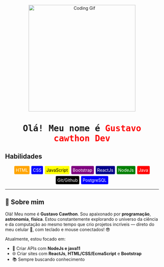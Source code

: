<p align="center">
  <img src="https://media.giphy.com/media/qgQUggAC3Pfv687qPC/giphy.gif" width="350" alt="Coding Gif">
</p>
<h1 style="text-align: center; font-family: monospace;">
  Olá! Meu nome é <span style="color:rgb(255, 7, 7);">Gustavo cawthon <span style="color:rgb(255, 7, 7);">Dev</span>
</h1>


##  Habilidades

<div style="display: flex; justify-content: center; align-itens:center; flex-wrap: wrap; gap: 2px">
  <div style="background: orange; padding: 5px; border-radius: 5px; border: 2px solid white; color: white">HTML</div>

  <div style="background: blue; padding: 5px; border-radius: 5px; border: 2px solid white; color: white">CSS</div>

  <div style="background: yellow; padding: 5px; border-radius: 5px; border: 2px solid white; color: black">JavaScript</div>

  <div style="background: purple; padding: 5px; border-radius: 5px; border: 2px solid white; color: white">Bootstrap</div>

  <div style="background: darkblue; padding: 5px; border-radius: 5px; border: 2px solid white; color: white">ReactJs</div>

  <div style="background: green; padding: 5px; border-radius: 5px; border: 2px solid white; color: white">NodeJs</div>

  <div style="background: red; padding: 5px; border-radius: 5px; border: 2px solid white; color: white">Java</div>

  <div style="background: black; padding: 5px; border-radius: 5px; border: 2px solid white; color: white">Git/Github</div>

  <div style="background: blue; padding: 5px; border-radius: 5px; border: 2px solid white; color: white">PostgreSQL</div>
</div>

---

## 🔭 Sobre mim

Olá! Meu nome é **Gustavo Cawthon**. Sou apaixonado por **programação**, **astronomia**, **física**.
Estou constantemente explorando o universo da ciência e da computação ao mesmo tempo que crio projetos incríveis — direto do meu celular 📱, com teclado e mouse conectados! 😎

Atualmente, estou focado em:

- 🚀 Criar APIs com **NodeJs e java11**
- 🌐 Criar sites com **ReactJs**, **HTML/CSS/EcmaScript** e **Bootstrap**
- 📚 Sempre buscando conhecimento
